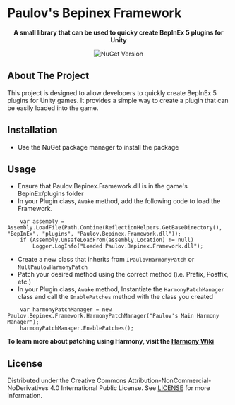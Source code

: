 ﻿# Paulov's Bepinex Framework

<div align="center">
    
<strong>A small library that can be used to quicky create BepInEx 5 plugins for Unity</strong>

  ![NuGet Version](https://img.shields.io/nuget/v/Paulov.Bepinex.Framework?style=for-the-badge)

</div>

## About The Project
This project is designed to allow developers to quickly create BepInEx 5 plugins for Unity games. It provides a simple way to create a plugin that can be easily loaded into the game.

## Installation
- Use the NuGet package manager to install the package

## Usage
- Ensure that Paulov.Bepinex.Framework.dll is in the game's BepinEx/plugins folder
- In your Plugin class, `Awake` method, add the following code to load the Framework.
```
    var assembly = Assembly.LoadFile(Path.Combine(ReflectionHelpers.GetBaseDirectory(), "BepInEx", "plugins", "Paulov.Bepinex.Framework.dll"));
    if (Assembly.UnsafeLoadFrom(assembly.Location) != null)
        Logger.LogInfo("Loaded Paulov.Bepinex.Framework.dll");
```
- Create a new class that inherits from `IPaulovHarmonyPatch` or `NullPaulovHarmonyPatch`
- Patch your desired method using the correct method (i.e. Prefix, Postfix, etc.)
- In your Plugin class, `Awake` method, Instantiate the ``HarmonyPatchManager`` class and call the `EnablePatches` method with the class you created
```
    var harmonyPatchManager = new Paulov.Bepinex.Framework.HarmonyPatchManager("Paulov's Main Harmony Manager");
    harmonyPatchManager.EnablePatches();
```


**To learn more about patching using Harmony, visit the [Harmony Wiki](https://harmony.pardeike.net/articles/patching.html)**

## License
Distributed under the Creative Commons Attribution-NonCommercial-NoDerivatives 4.0 International Public License. See [LICENSE](LICENSE.md) for more information.
